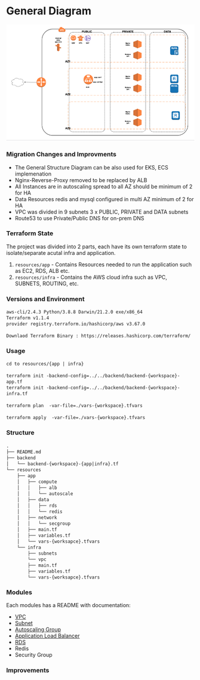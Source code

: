 # General Diagram
![Diagram image](docs/General-Diagram.png)

### Migration Changes and Improvments
* The General Structure Diagram can be also used for EKS, ECS implemenation
* Nginx-Reverse-Proxy removed to be replaced by ALB
* All Instances are in autoscaling spread to all AZ should be minimum of 2 for HA
* Data Resources redis and mysql configured in multi AZ minimum of 2 for HA
* VPC was divided in 9 subnets 3 x PUBLIC, PRIVATE and DATA subnets
* Route53 to use Private/Public DNS for on-prem DNS

### Terraform State
The project was divided into 2 parts, each have its own terraform state to isolate/separate acutal infra and application.
1. `resources/app`   - Contains Resources needed to run the application such as EC2, RDS, ALB etc.
2. `resources/infra` - Contains the AWS cloud infra such as VPC, SUBNETS, ROUTING, etc.

### Versions and Environment
```
aws-cli/2.4.3 Python/3.8.8 Darwin/21.2.0 exe/x86_64
Terraform v1.1.4
provider registry.terraform.io/hashicorp/aws v3.67.0

Downlaod Terraform Binary : https://releases.hashicorp.com/terraform/
```

### Usage
```
cd to resources/{app | infra}

terraform init -backend-config=../../backend/backend-{workspace}-app.tf
terraform init -backend-config=../../backend/backend-{workspace}-infra.tf

terraform plan  -var-file=./vars-{workspace}.tfvars

terraform apply  -var-file=./vars-{workspace}.tfvars

```
### Structure
```
.
├── README.md
├── backend
│   └── backend-{workspace}-{app|infra}.tf
└── resources
    ├── app
    │   ├── compute
    │   │   ├── alb
    │   │   └── autoscale
    │   ├── data
    │   │   ├── rds
    │   │   └── redis
    │   ├── network
    │   │   └── secgroup
    │   ├── main.tf
    │   ├── variables.tf
    │   └── vars-{worksapce}.tfvars
    └── infra
        ├── subnets
        └── vpc
        ├── main.tf
        ├── variables.tf
        └── vars-{worksapce}.tfvars
```



### Modules

Each modules has a README with documentation:

- [VPC](./resources/infra/vpc/README.md)
- [Subnet](./resources/infra/subnets/README.md)
- [Autoscaling Group](./resources/app/compute/autoscale/README.md)
- [Application Load Balancer](./resources/app/compute/alb/README.md)
- [RDS](./resources/app/data/rds/README.md)
- Redis
- Security Group

### Improvements